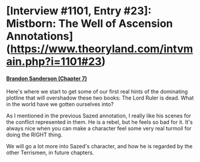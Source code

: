 # [Interview #1101, Entry #23]: Mistborn: The Well of Ascension Annotations](https://www.theoryland.com/intvmain.php?i=1101#23)

#### [Brandon Sanderson (Chapter 7)](http://brandonsanderson.com/annotation-mistborn-2-chapter-seven/)

Here's where we start to get some of our first real hints of the dominating plotline that will overshadow these two books: The Lord Ruler is dead. What in the world have we gotten ourselves into?

As I mentioned in the previous Sazed annotation, I really like his scenes for the conflict represented in them. He is a rebel, but he feels so bad for it. It's always nice when you can make a character feel some very real turmoil for doing the RIGHT thing.

We will go a lot more into Sazed's character, and how he is regarded by the other Terrismen, in future chapters.

